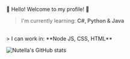 👋 Hello! Welcome to my profile! 👋

> I'm currently learning: **C#, Python & Java**
<br>
> I can work in: **Node JS, CSS, HTML**

![Nutella's GitHub stats](https://github-readme-stats.vercel.app/api?username=z7o&show_icons=true&theme=dark)

<!---
z7o/z7o is a ✨ special ✨ repository because its `README.md` (this file) appears on your GitHub profile.
You can click the Preview link to take a look at your changes.
--->
